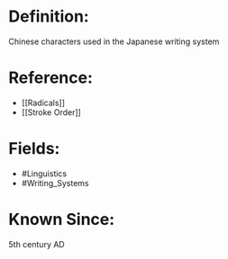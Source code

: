 

# Definition:
Chinese characters used in the Japanese writing system

# Reference:
- [[Radicals]]
- [[Stroke Order]]

# Fields: 
- #Linguistics
- #Writing_Systems

# Known Since:
5th century AD

